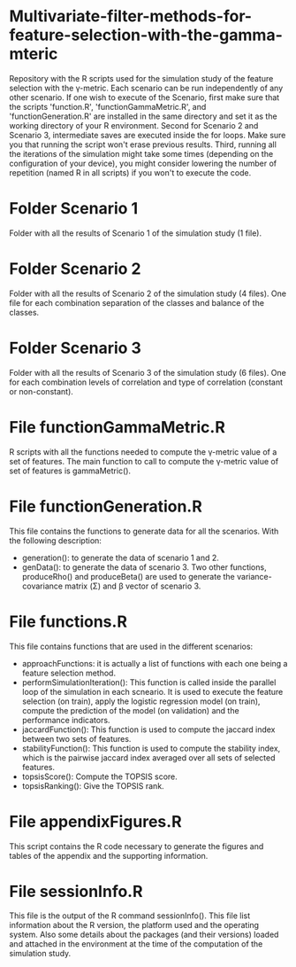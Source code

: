 # Multivariate-filter-methods-for-feature-selection-with-the-gamma-mteric

Repository with the R scripts used for the simulation study of the feature selection with the γ-metric. Each scenario can be run independently of any other scenario. If one wish to execute of the Scenario, first make sure that the scripts 'function.R', 'functionGammaMetric.R', and 'functionGeneration.R' 
are installed in the same directory and set it as the working directory of your R environment. Second for Scenario 2 and Scenario 3, intermediate saves are executed inside the for loops. Make sure you that running the script won't erase previous results. 
Third, running all the iterations of the simulation might take some times (depending on the configuration of your device), you might consider lowering the number of repetition (named R in all scripts) if you won't to execute the code. 

# Folder Scenario 1
Folder with all the results of Scenario 1 of the simulation study (1 file). 

# Folder Scenario 2
Folder with all the results of Scenario 2 of the simulation study (4 files). One file for each combination separation of the classes and balance of the classes. 

# Folder Scenario 3
Folder with all the results of Scenario 3 of the simulation study (6 files). One for each combination levels of correlation and type of correlation (constant or non-constant).

# File functionGammaMetric.R
R scripts with all the functions needed to compute the γ-metric value of a set of features. The main function to call to compute the γ-metric value of set of features is gammaMetric().

# File functionGeneration.R
This file contains the functions to generate data for all the scenarios. With the following description:
- generation(): to generate the data of scenario 1 and 2.
- genData(): to generate the data of scenario 3.
Two other functions, produceRho() and produceBeta() are used to generate the variance-covariance matrix (Σ) and β vector of scenario 3.

# File functions.R
This file contains functions that are used in the different scenarios:
- approachFunctions: it is actually a list of functions with each one being a feature selection method.
- performSimulationIteration(): This function is called inside the parallel loop of the simulation in each scneario. It is used to execute the feature selection (on train), apply the logistic regression model (on train), compute the prediction of the model (on validation) and the performance indicators.
- jaccardFunction(): This function is used to compute the jaccard index between two sets of features.
- stabilityFunction(): This function is used to compute the stability index, which is the pairwise jaccard index averaged over all sets of selected features.
- topsisScore(): Compute the TOPSIS score.
- topsisRanking(): Give the TOPSIS rank.

# File appendixFigures.R
This script contains the R code necessary to generate the figures and tables of the appendix and the supporting information.

# File sessionInfo.R
This file is the output of the R command sessionInfo(). This file list information about the R version, the platform used and the operating system. Also some details about the packages (and their versions) loaded and attached in the environment at the time of the computation of the simulation study.
